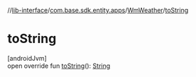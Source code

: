 //[lib-interface](../../../index.md)/[com.base.sdk.entity.apps](../index.md)/[WmWeather](index.md)/[toString](to-string.md)

# toString

[androidJvm]\
open override fun [toString](to-string.md)(): [String](https://kotlinlang.org/api/latest/jvm/stdlib/kotlin/-string/index.html)
